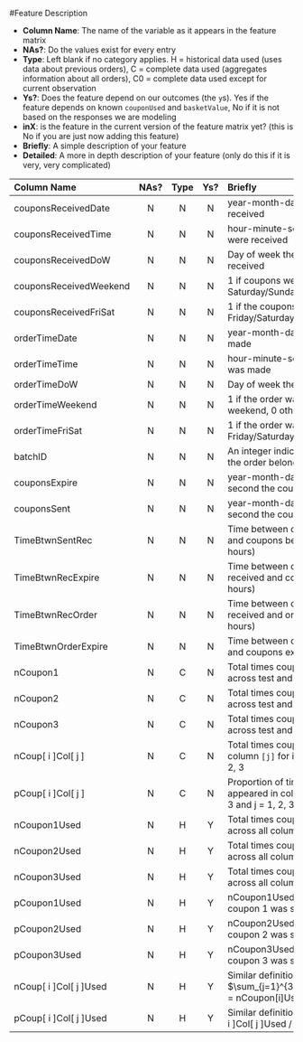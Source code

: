 #Feature Description

- **Column Name**: The name of the variable as it appears in the feature matrix
- **NAs?**: Do the values exist for every entry
- **Type**: Left blank if no category applies. H = historical data used (uses data about previous orders), C = complete data used (aggregates information about all orders), C0 = complete data used except for current observation
- **Ys?**: Does the feature depend on our outcomes (the `y`s). Yes if the feature depends on known `couponUsed` and `basketValue`, No if it is not based on the responses we are modeling
- **inX**: is the feature in the current version of the feature matrix yet? (this is No if you are just now adding this feature)
- **Briefly**: A simple description of your feature
- **Detailed**: A more in depth description of your feature (only do this if it is very, very complicated)

| Column Name | NAs? | Type |  Ys? | Briefly | Detailed |
|:------------|:----:|:----:|:----:|:--------|:---------|
couponsReceivedDate | N | N | N | year-month-day the coupons were received | |
couponsReceivedTime | N | N | N | hour-minute-second the coupons were received | |
couponsReceivedDoW  | N | N | N | Day of week the coupons were received | |
couponsReceivedWeekend | N | N | N | 1 if coupons were received on Saturday/Sunday, 0 otherwise | |
couponsReceivedFriSat| N | N | N | 1 if the coupons were received on Friday/Saturday, 0 otherwise | |
orderTimeDate| N | N | N | year-month-day the order was made | |
orderTimeTime| N | N | N | hour-minute-second the order was made | |
orderTimeDoW| N | N | N | Day of week the order was made | |
orderTimeWeekend| N | N | N | 1 if the order was made on a weekend, 0 otherwise | |
orderTimeFriSat| N | N | N | 1 if the order was made on a Friday/Saturday, 0 otherwise | |
batchID| N | N | N | An integer indicating which batch the order belonged to, (1 to 11) | |
couponsExpire| N | N | N | year-month-day-hour-minute-second the coupons expire | |
couponsSent| N | N | N | year-month-day-hour-minute-second the couponse were sent | |
TimeBtwnSentRec| N | N | N | Time between couponse being sent and coupons being received (in hours) | |
TimeBtwnRecExpire| N | N | N | Time between coupons being received and coupons expiring (in hours) | |
TimeBtwnRecOrder| N | N | N | Time between coupons being received and order being placed (in hours) | |
TimeBtwnOrderExpire| N | N | N | Time between order being placed and coupons expiring (in hours) ||
nCoupon1 | N | C | N | Total times coupon 1 was seen across test and train set | |
nCoupon2 | N | C | N | Total times coupon 2 was seen across test and train set | | 
nCoupon3 | N | C | N | Total times coupon 3 was seen across test and train set | |
nCoup[ i ]Col[ j ] | N | C | N | Total times coupon ```[i]``` appeared in column ```[j]``` for i = 1, 2, 3, and j = 1, 2, 3 
pCoup[ i ]Col[ j ] | N | C | N | Proportion of times coupon ```[i]``` appeared in column ```[j]``` for i = 1, 2, 3 and j = 1, 2, 3
nCoupon1Used | N | H | Y | Total times coupon 1 was used across all columns in train set | |
nCoupon2Used | N | H | Y | Total times coupon 2 was used across all columns in train set | | 
nCoupon3Used | N | H | Y | Total times coupon 3 was used across all columns in train set | |
pCoupon1Used | N | H | Y | nCoupon1Used / (total times coupon 1 was seen in the train set) | |
pCoupon2Used | N | H | Y | nCoupon2Used / (total times coupon 2 was seen in the train set) | | 
pCoupon3Used | N | H | Y | nCoupon3Used / (total times coupon 3 was seen in the train set) | |
nCoup[ i ]Col[ j ]Used | N | H | Y | Similar definition as before. $\sum_{j=1}^{3}nCoup[i]Col[j]Used = nCoupon[i]Used$
pCoup[ i ]Col[ j ]Used | N | H | Y | Similar definition as before. nCoup[ i ]Col[ j ]Used / nCoupon[i]Used.
